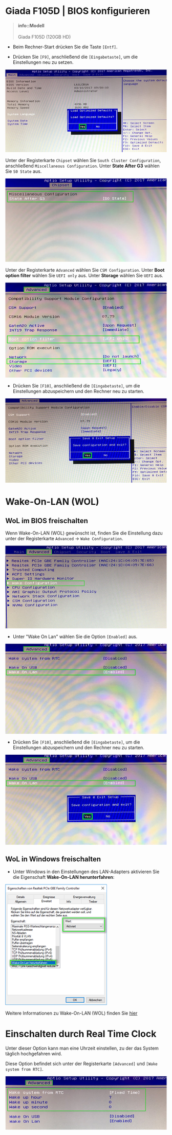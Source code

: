 # Giada F105D | BIOS konfigurieren

> #### info::Modell
> Giada F105D (120GB HD)

* Beim Rechner-Start drücken Sie die Taste `[Entf]`.

* Drücken Sie `[F9]`, anschließend die `[Eingabetaste]`, um die Einstellungen neu zu setzen.

![BIOS-Einstellungen neusetzen](../../images/BIOS_Giada-F105D_F9_Load-Defaults.jpg)

Unter der Registerkarte `Chipset` wählen Sie `South Cluster Configuration`, anschließend `Miscellaneous Configuration`. Unter **State After G3** wählen Sie `S0 State` aus.

![S0 State einstellen](../../images/BIOS_Giada-F105D_PowerON.jpg)

Unter der Registerkarte `Advanced` wählen Sie `CSM Configuration`. Unter **Boot option filter** wählen Sie `UEFI only` aus. Unter **Storage** wählen Sie `UEFI` aus.

![UEFI einstellen](../../images/BIOS_Giada-F105D_UEFI.jpg)

* Drücken Sie `[F10]`, anschließend die `[Eingabetaste]`, um die Einstellungen abzuspeichern und den Rechner neu zu starten.

![Einstellungen abspeichern und Rechner neustarten](../../images/BIOS_Giada-F105D_F10_Save_and_Exit.jpg)

# Wake-On-LAN (WOL)

## WoL im BIOS freischalten

Wenn Wake-On-LAN (WOL) gewünscht ist, finden Sie die Einstellung dazu unter der Registerkarte `Advanced` -> `Wake Configuration`.

![Wake Konfiguration](../../images/BIOS_Giada-F105D_Wake-Configuration.jpg)

* Unter "Wake On Lan" wählen Sie die Option `[Enabled]` aus.

![Wake On LAN (WoL) im BIOS freischalten](../../images/BIOS_Giada-F105D_Advanced-Wakeup-Config.jpg)

* Drücken Sie `[F10]`, anschließend die `[Eingabetaste]`, um die Einstellungen abzuspeichern und den Rechner neu zu starten.

![Einstellungen abspeichern und Rechner neustarten](../../images/BIOS_Giada-F105D_Advanced-Wakeup-Config_F10.jpg)

## WoL in Windows freischalten

* Unter Windows in den Einstellungen des LAN-Adapters aktivieren Sie die Eigenschaft **Wake-On-LAN herunterfahren**:

![LAN-Adapter "Wake-On-LAN herunterladen" in Windows freischalten](../../images/Wake-On-Lan_herunterfahren.png)

Weitere Informationen zu Wake-On-LAN (WOL) finden Sie [hier](/tips/wake-on-lan/README.md)

# Einschalten durch Real Time Clock

Unter dieser Option kann man eine Uhrzeit einstellen, zu der das System täglich hochgefahren wird.

Diese Option befindet sich unter der Registerkarte `[Advanced]` und `[Wake system from RTC]`.

![System wacht täglich um 7 Uhr auf](../../images/BIOS_Giada-F105D_RTC-Wake.jpg)


